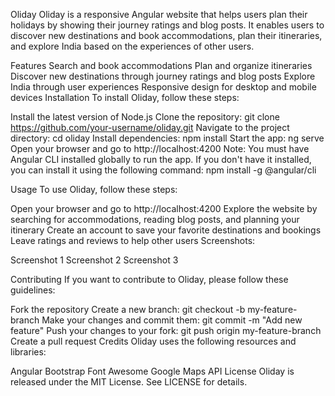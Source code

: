 Oliday
Oliday is a responsive Angular website that helps users plan their holidays by showing their journey ratings and blog posts. It enables users to discover new destinations and book accommodations, plan their itineraries, and explore India based on the experiences of other users.

Features
Search and book accommodations
Plan and organize itineraries
Discover new destinations through journey ratings and blog posts
Explore India through user experiences
Responsive design for desktop and mobile devices
Installation
To install Oliday, follow these steps:

Install the latest version of Node.js
Clone the repository: git clone https://github.com/your-username/oliday.git
Navigate to the project directory: cd oliday
Install dependencies: npm install
Start the app: ng serve
Open your browser and go to http://localhost:4200
Note: You must have Angular CLI installed globally to run the app. If you don't have it installed, you can install it using the following command: npm install -g @angular/cli

Usage
To use Oliday, follow these steps:

Open your browser and go to http://localhost:4200
Explore the website by searching for accommodations, reading blog posts, and planning your itinerary
Create an account to save your favorite destinations and bookings
Leave ratings and reviews to help other users
Screenshots:

Screenshot 1
Screenshot 2
Screenshot 3

Contributing
If you want to contribute to Oliday, please follow these guidelines:

Fork the repository
Create a new branch: git checkout -b my-feature-branch
Make your changes and commit them: git commit -m "Add new feature"
Push your changes to your fork: git push origin my-feature-branch
Create a pull request
Credits
Oliday uses the following resources and libraries:

Angular
Bootstrap
Font Awesome
Google Maps API
License
Oliday is released under the MIT License. See LICENSE for details.
